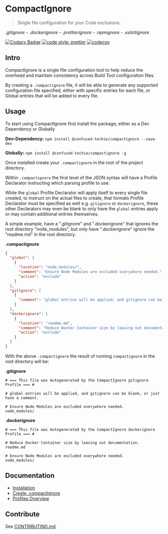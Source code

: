 # CompactIgnore

> Single file configuration for your Code exclusions.

<i>.gitignore - .dockerignore - .prettierignore - .npmignore - .eslintignore</i>

[![Codacy Badge](https://app.codacy.com/project/badge/Grade/38acc200e45241d2b6437bb545bd32f4)](https://www.codacy.com/gh/confused-Techie/CompactIgnore/dashboard?utm_source=github.com&utm_medium=referral&utm_content=confused-Techie/CompactIgnore&utm_campaign=Badge_Grade)
[![code style: prettier](https://img.shields.io/badge/code_style-prettier-ff69b4.svg?style=flat-square)](https://github.com/prettier/prettier)
[![codecov](https://codecov.io/gh/confused-Techie/CompactIgnore/branch/main/graph/badge.svg?token=PVEXNNPOGJ)](https://codecov.io/gh/confused-Techie/CompactIgnore)

## Intro

CompactIgnore is a single file configuration tool to help reduce the overhead and maintain consistency across Build Tool configuration files.

By creating a `.compactignore` file, it will be able to generate any supported configuration file specified, either with specific entries for each file, or Global entries that will be added to every file.

## Usage

To start using CompactIgnore first install the package, either as a Dev Dependency or Globally

<b>Dev-Dependency:</b>
`npm install @confused-techie/compactignore --save-dev`

<b>Globally:</b>
`npm install @confused-techie/compactignore -g`

Once installed create your `.compactignore` in the root of the project directory.

Within `.compactignore` the first level of the JSON syntax will have a Profile Declarator instructing which parsing profile to use.

While the `global` Profile Declarator will apply itself to every single file created, to instruct on the actual files to create, that formats Profile Declarator must be specified as well e.g. `gitignore` or `dockerignore`, these other Declarators may even be blank to only have the `global` entries apply or may contain additional entries themselves.

A simple example, have a ".gitignore" and ".dockerignore" that ignores the root directory "node_modules", but only have ".dockerignore" ignore the "readme.md" in the root directory.

<b>.compactignore</b>

```json
{
  "global": [
    {
      "location": "node_modules/",
      "comment": "Ensure Node Modules are excluded everywhere needed.",
      "action": "exclude"
    }
  ],
  "gitignore": [
    {
      "comment": "global entries will be applied, and gitignore can be blank, or just have a comment."
    }
  ],
  "dockerignore": [
    {
      "location": "readme.md",
      "comment": "Reduce Docker Container size by leaving out documentation.",
      "action": "exclude"
    }
  ]
}
```

With the above `.compactignore` the result of running `compactignore` in the root directory will be:

<b>.gitignore</b>

```ignore
# === This file was Autogenerated by the CompactIgnore gitignore Profile === #

# global entries will be applied, and gitignore can be blank, or just have a comment.

# Ensure Node Modules are excluded everywhere needed.
node_modules/
```

<b>.dockerignore</b>

```ignore
# === This file was Autogenerated by the CompactIgnore dockerignore Profile === #

# Reduce Docker Container size by leaving out documentation.
readme.md

# Ensure Node Modules are excluded everywhere needed.
node_modules/
```

## Documentation

  - [Installation](docs/install.md)
  - [Create .compactignore](docs/config.md)
  - [Profiles Overview](docs/profiles.md)

## Contribute

See [CONTRIBUTING.md](CONTRIBUTING.md).
